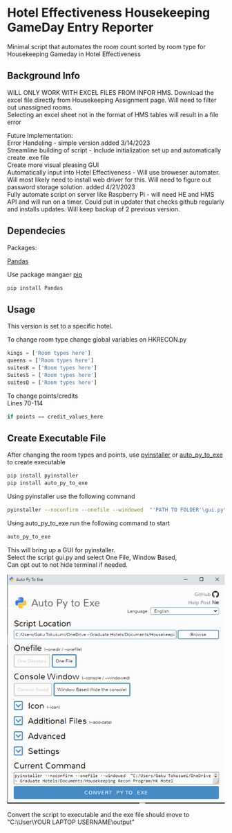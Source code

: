 # Hotel Effectiveness Housekeeping GameDay Entry Reporter

Minimal script that automates the room count sorted by room type for Housekeeping Gameday in Hotel Effectiveness

## Background Info

WILL ONLY WORK WITH EXCEL FILES FROM INFOR HMS. Download the excel file directly from Housekeeping Assignment page. Will need to filter out unassigned rooms.\
Selecting an excel sheet not in the format of HMS tables will result in a file error

Future Implementation:\
Error Handeling - simple version added 3/14/2023\
Streamline building of script - Include initialization set up and automatically create .exe file\
Create more visual pleasing GUI\
Automatically input into Hotel Effectiveness - Will use broweser automater. Will most likely need to install web driver for this. Will need to figure out password storage solution. added 4/21/2023\
Fully automate script on server like Raspberry Pi - will need HE and HMS API and will run on a timer. Could put in updater that checks github regularly and installs updates. Will keep backup of 2 previous version.

## Dependecies

Packages:

[Pandas](https://pandas.pydata.org/)

Use package mangaer [pip](https://pip.pypa.io/en/stable/)

```bash
pip install Pandas
```

## Usage

This version is set to a specific hotel.

To change room type change global variables on HKRECON.py

```python
kings = ['Room types here']
queens = ['Room types here']
suitesK = ['Room types here']
SuitesS = ['Room types here']
suitesQ = ['Room types here']
```

To change points/credits\
Lines 70-114

```python
if points == credit_values_here
```

## Create Executable File

After changing the room types and points, use [pyinstaller](https://pypi.org/project/pyinstaller/) or [auto_py_to_exe](https://pypi.org/project/auto-py-to-exe/) to create executable

```bash
pip install pyinstaller
pip install auto_py_to_exe
```
Using pyinstaller use the following command
```bash
pyinstaller --noconfirm --onefile --windowed  "'PATH TO FOLDER'\gui.py"
```

Using auto_py_to_exe run the following command to start
```bash
auto_py_to_exe
```
This will bring up a GUI for pyinstaller.\
Select the script gui.py and select One File, Window Based,\
Can opt out to not hide terminal if needed. 

![Alt text](/img/auto_py_to_exe.PNG) 

Convert the script to executable and the exe file should move to "C:\User\YOUR LAPTOP USERNAME\output"